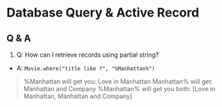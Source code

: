 # Database Query & Active Record

## Q & A

1. Q: How can I retrieve records using partial string?
  * A: `Movie.where("title like ?", "%Manhattan%")`
  > %Manhattan will get you: Love in Manhattan
  > Manhattan% will get:  Manhattan and Company
  > %Manhattan% will get you both: [Love in Manhattan, Manhattan and Company]